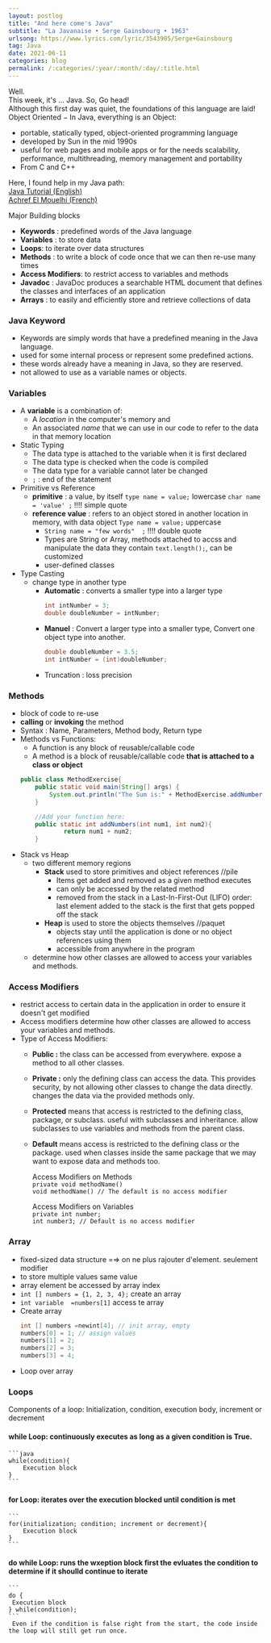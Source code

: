 ```yaml
---
layout: postlog
title: "And here come's Java"
subtitle: "La Javanaise • Serge Gainsbourg • 1963"
urlsong: https://www.lyrics.com/lyric/3543905/Serge+Gainsbourg
tag: Java
date: 2021-06-11
categories: blog
permalink: /:categories/:year/:month/:day/:title.html
---
```

Well.    
This week, it's ... Java. So, Go head!   
Although this first day was quiet, the foundations of this language are laid! 
Object Oriented − In Java, everything is an Object:  
- portable, statically typed, object-oriented programming language
- developed by Sun in the mid 1990s
- useful for  web pages and mobile apps or  for the needs scalability, performance, multithreading, memory management and portability
- From C and C++

Here, I found help in my Java path:  
[Java Tutorial (English)](https://www.tutorialspoint.com/java/index.htm)   
[Achref El Mouelhi (French)](http://www.lsis.org/elmouelhia/teaching.html)

Major Building blocks
- **Keywords** : predefined words of the Java language
- **Variables** : to store data
- **Loops**: to iterate over data structures
- **Methods** : to write a block of code once that we can then re-use many times
- **Access Modifiers**: to restrict access to variables and methods
- **Javadoc** : JavaDoc produces a searchable HTML document that defines the classes and interfaces of an application
- **Arrays** : to easily and efficiently store and retrieve collections of data

### Java Keyword

- Keywords are simply words that have a predefined meaning in the Java language.
- used for some internal process or represent some predefined actions.
- these words already have a meaning in Java, so they are reserved.
- not allowed to use as a variable names or objects.

### Variables

- A **variable** is a combination of:
    - A *location* in the computer's memory and
    - An associated *name* that we can use in our code to refer to the data in that memory location
- Static Typing
    - The data type is attached to the variable when it is first declared
    - The data type is checked when the code is compiled
    - The data type for a variable cannot later be changed
    - `;` : end of the statement
- Primitive vs Reference
    - **primitive** : a value, by itself   `type name = value;` lowercase
        `char name = 'value' ;` !!!! simple quote
    - **reference value** : refers to an object stored in another location in memory, with data object `Type name = value;` uppercase
        - `String name = "few words"  ;` !!!! double quote
        - Types are String or Array, methods attached to accss and manipulate the data they contain `text.length();`, can be customized
        - user-defined classes
- Type Casting
    - change type in another type
        - **Automatic** : converts a smaller type into a larger type
            ```java
            int intNumber = 3;
            double doubleNumber = intNumber;
            ```
        - **Manuel** : Convert a larger type into a smaller type, Convert one object type into another.
            ```java
            double doubleNumber = 3.5;
            int intNumber = (int)doubleNumber;
            ```
        - Truncation : loss precision

### Methods
- block of code to re-use
- **calling** or **invoking** the method
- Syntax : Name, Parameters, Method body, Return type
- Methods vs Functions:
    - A function is any block of reusable/callable code
    - A method is a block of reusable/callable code **that is attached to a class or object**
	```java
	public class MethodExercise{
		public static void main(String[] args) {
		    System.out.println("The Sum is:" + MethodExercise.addNumbers(7,7));
		}

		//Add your function here:
		public static int addNumbers(int num1, int num2){
				return num1 + num2;
		}
	```
- Stack vs Heap
    - two different memory regions
        - **Stack** used to store primitives and object references   //pile
            - Items  get added and removed as a given method executes
            - can only be accessed by the related method
            - removed from the stack in a Last-In-First-Out (LIFO) order:  last element added to the stack is the first that gets popped off the stack
        - **Heap** is used to store the objects themselves             //paquet
            - objects stay until the application is done or no object references using them
            - accessible from anywhere in the program
    - determine how other classes are allowed to access your variables and methods.

### Access Modifiers

- restrict access to certain data in the application in order to ensure it doesn't get modified
- Access modifiers determine how other classes are allowed to access your variables and methods.
- Type of Access Modifiers:
    - **Public :** the class can be accessed from everywhere.  expose a method to all other classes.
    - **Private :** only the defining class can access the data. This provides security, by not allowing other classes to change the data directly. changes the data via the provided methods only.
    - **Protected** means that access is restricted to the defining class, package, or subclass. useful with subclasses and inheritance. allow subclasses to use variables and methods from the parent class.
    - **Default** means access is restricted to the defining class or the package. used when classes inside the same package that we may want to expose data and methods too.

        Access Modifiers on Methods  
            `private void methodName()`   
            `void methodName() // The default is no access modifier`

        Access Modifiers on Variables  
            `private int number;`  
            `int number3; // Default is no access modifier`

### Array
- fixed-sized data structure =⇒ on ne plus rajouter d'element. seulement modifier
- to store multiple values same value
- array element be accessed by array index
- `int [] numbers = {1, 2, 3, 4};` create an array
- `int variable  =numbers[1]` access te array
- Create  array
	```java
	int [] numbers =newint[4]; // init array, empty
	numbers[0] = 1; // assign values
	numbers[1] = 2;
	numbers[2] = 3;
	numbers[3] = 4;
	```
- Loop over array 
### Loops
Components of a loop: Initialization, condition, execution body, increment or decrement
#### while Loop: continuously executes as long as a given condition is True.
	```java
	while(condition){
	    Execution block
	}
	```
#### for Loop: iterates over the execution blocked until condition is met
	```
	for(initialization; condition; increment or decrement){
	    Execution block
	}
	```
#### do while Loop: runs the wxeption block first the evluates the condition to determine if it shoulld continue to iterate
	```
	do {
	 Execution block
	} while(condition);
	```
	 Even if the condition is false right from the start, the code inside the loop will still get run once.
